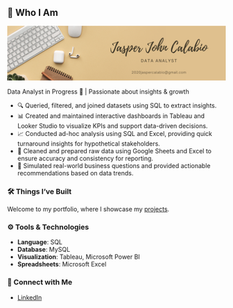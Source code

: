 ## 👋 Who I Am

![Brown and Gray Simple Personal LinkedIn Banner](https://raw.githubusercontent.com/JapCalabyu/Portfolio/main/Black%20and%20Beige%20Modern%20Handwriting%20Professional%20Business%20LinkedIn%20Banner.png)

Data Analyst in Progress 🚀 | Passionate about insights & growth

- 🔍 Queried, filtered, and joined datasets using SQL to extract insights.
- 📊 Created and maintained interactive dashboards in Tableau and Looker Studio to visualize KPIs and support data-driven decisions.
- 📈 Conducted ad-hoc analysis using SQL and Excel, providing quick turnaround insights for hypothetical stakeholders.
- 🧹 Cleaned and prepared raw data using Google Sheets and Excel to ensure accuracy and consistency for reporting.
- 📁 Simulated real-world business questions and provided actionable recommendations based on data trends.

### 🛠️ Things I’ve Built

Welcome to my portfolio, where I showcase my [projects](https://github.com/katiehuangx/Portfolio-Guide/blob/main/README.md).

### ⚙️ Tools & Technologies
- **Language**: SQL  
- **Database**: MySQL  
- **Visualization**: Tableau, Microsoft Power BI  
- **Spreadsheets**: Microsoft Excel

### 🏢 Connect with Me
- [LinkedIn](https://www.linkedin.com/in/jasper-john-calabio-619b23237)
